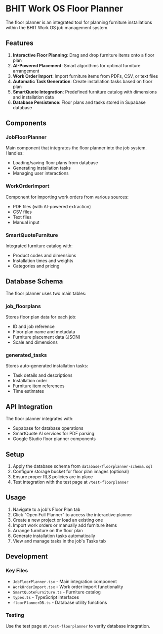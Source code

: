 # BHIT Work OS Floor Planner

The floor planner is an integrated tool for planning furniture installations within the BHIT Work OS job management system.

## Features

1. **Interactive Floor Planning**: Drag and drop furniture items onto a floor plan
2. **AI-Powered Placement**: Smart algorithms for optimal furniture arrangement
3. **Work Order Import**: Import furniture items from PDFs, CSV, or text files
4. **Automatic Task Generation**: Create installation tasks based on floor plan
5. **SmartQuote Integration**: Predefined furniture catalog with dimensions and installation data
6. **Database Persistence**: Floor plans and tasks stored in Supabase database

## Components

### JobFloorPlanner
Main component that integrates the floor planner into the job system. Handles:
- Loading/saving floor plans from database
- Generating installation tasks
- Managing user interactions

### WorkOrderImport
Component for importing work orders from various sources:
- PDF files (with AI-powered extraction)
- CSV files
- Text files
- Manual input

### SmartQuoteFurniture
Integrated furniture catalog with:
- Product codes and dimensions
- Installation times and weights
- Categories and pricing

## Database Schema

The floor planner uses two main tables:

### job_floorplans
Stores floor plan data for each job:
- ID and job reference
- Floor plan name and metadata
- Furniture placement data (JSON)
- Scale and dimensions

### generated_tasks
Stores auto-generated installation tasks:
- Task details and descriptions
- Installation order
- Furniture item references
- Time estimates

## API Integration

The floor planner integrates with:
- Supabase for database operations
- SmartQuote AI services for PDF parsing
- Google Studio floor planner components

## Setup

1. Apply the database schema from `database/floorplanner-schema.sql`
2. Configure storage bucket for floor plan images (optional)
3. Ensure proper RLS policies are in place
4. Test integration with the test page at `/test-floorplanner`

## Usage

1. Navigate to a job's Floor Plan tab
2. Click "Open Full Planner" to access the interactive planner
3. Create a new project or load an existing one
4. Import work orders or manually add furniture items
5. Arrange furniture on the floor plan
6. Generate installation tasks automatically
7. View and manage tasks in the job's Tasks tab

## Development

### Key Files
- `JobFloorPlanner.tsx` - Main integration component
- `WorkOrderImport.tsx` - Work order import functionality
- `SmartQuoteFurniture.ts` - Furniture catalog
- `types.ts` - TypeScript interfaces
- `floorPlannerDB.ts` - Database utility functions

### Testing
Use the test page at `/test-floorplanner` to verify database integration.